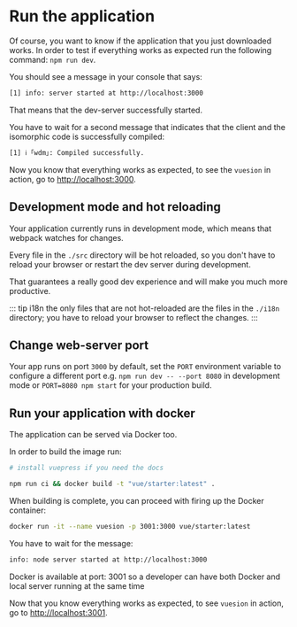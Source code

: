 # Run the application

Of course, you want to know if the application that you just downloaded works.
In order to test if everything works as expected run the following command: `npm run dev`.

You should see a message in your console that says:

```bash
[1] info: server started at http://localhost:3000
```

That means that the dev-server successfully started.

You have to wait for a second message that indicates that the client and the isomorphic code is successfully compiled:

```bash
[1] ℹ ｢wdm｣: Compiled successfully.
```

Now you know that everything works as expected, to see the `vuesion` in action, go to [http://localhost:3000](http://localhost:3000).

## Development mode and hot reloading

Your application currently runs in development mode, which means that webpack watches for changes.

Every file in the `./src` directory will be hot reloaded, so you don't have to reload your browser or restart the dev server during development.

That guarantees a really good dev experience and will make you much more productive.

::: tip i18n
the only files that are not hot-reloaded are the files in the `./i18n` directory; you have to reload your browser to reflect the changes.
:::

## Change web-server port

Your app runs on port `3000` by default, set the `PORT` environment variable to configure a different port
e.g. `npm run dev -- --port 8080` in development mode or `PORT=8080 npm start` for your production build.

## Run your application with docker

The application can be served via Docker too.

In order to build the image run:

```bash
# install vuepress if you need the docs

npm run ci && docker build -t "vue/starter:latest" .
```

When building is complete, you can proceed with firing up the Docker container:

```bash
docker run -it --name vuesion -p 3001:3000 vue/starter:latest
```

You have to wait for the message:

```bash
info: node server started at http://localhost:3000
```

Docker is available at port: 3001 so a developer can have both Docker and local server running at the same time

Now that you know everything works as expected, to see `vuesion` in action, go to [http://localhost:3001](http://localhost:3001).
